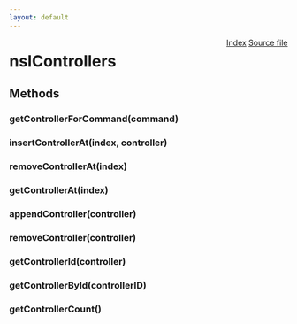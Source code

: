 ```yaml
---
layout: default
---
```

<div class='links' style='float:right'><a href="../index.html">Index</a>
<a href="http://dxr.mozilla.org/mozilla-central/source/dom/xul/nsIControllers.idl">Source file</a>
</div>

# nsIControllers #

## Methods ##

### getControllerForCommand(command) ###

### insertControllerAt(index, controller) ###

### removeControllerAt(index) ###

### getControllerAt(index) ###

### appendController(controller) ###

### removeController(controller) ###

### getControllerId(controller) ###

### getControllerById(controllerID) ###

### getControllerCount() ###
